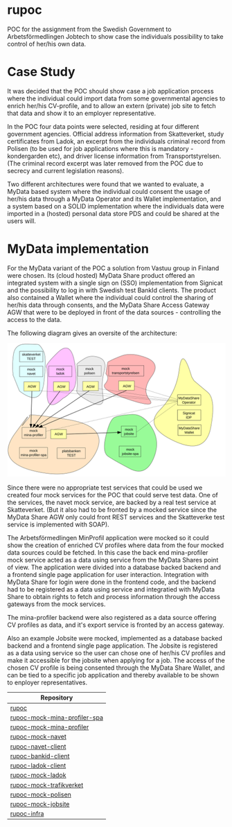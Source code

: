 # rupoc
POC for the assignment from the Swedish Government to Arbetsförmedlingen Jobtech to show case the individuals possibility to take control of her/his own data.

# Case Study
It was decided that the POC should show case a job application process where the individual could import data from some governmental agencies to enrich her/his CV-profile, and to allow an extern (private) job site to fetch that data and show it to an employer representative.

In the POC four data points were selected, residing at four different government agencies. Official address information from Skatteverket, study certificates from Ladok, an excerpt from the individuals criminal record from Polisen (to be used for job applications where this is mandatory - kondergarden etc), and driver license information from Transportstyrelsen. (The criminal record excerpt was later removed from the POC due to secrecy and current legislation reasons).

Two different architectures were found that we wanted to evaluate, a MyData based system where the individual could consent the usage of her/his data through a MyData Operator and its Wallet implementation, and a system based on a SOLID implementation where the individuals data were imported in a (hosted) personal data store PDS and could be shared at the users will.

# MyData implementation
For the MyData variant of the POC a solution from Vastuu group in Finland were chosen. Its (cloud hosted) MyData Share product offered an integrated system with a single sign on (SSO) implementation from Signicat and the possibility to log in with Swedish test BankId clients. The product also contained a Wallet where the individual could control the sharing of her/his data through consents, and the MyData Share Access Gateway AGW that were to be deployed in front of the data sources - controlling the access to the data.

The following diagram gives an oversite of the architecture:

![](MyData.svg)

Since there were no appropriate test services that could be used we created four mock services for the POC that could serve test data. One of the services, the navet mock service, are backed by a real test service at Skatteverket. (But it also had to be fronted by a mocked service since the MyData Share AGW only could front REST services and the Skatteverke test service is implemented with SOAP).

The Arbetsförmedlingen MinProfil application were mocked so it could show the creation of enriched CV profiles where data from the four mocked data sources could be fetched. In this case the back end mina-profiler mock service acted as a data using service from the MyData Shares point of view. The application were divided into a database backed backend and a frontend single page application for user interaction. Integration with MyData Share for login were done in the frontend code, and the backend had to be registered as a data using service and integratied with MyData Share to obtain rights to fetch and process information through the access gateways from the mock services.

The mina-profiler backend were also registered as a data source offering CV profiles as data, and it's export service is fronted by an access gateway.

Also an example Jobsite were mocked, implemented as a database backed backend and a frontend single page application. The Jobsite is registered as a data using service so the user can chose one of her/his CV profiles and make it accessible for the jobsite when applying for a job. The access of the chosen CV profile is being consented through the MyData Share Wallet, and can be tied to a specific job application and thereby available to be shown to enployer representatives.

| Repository                                                                                  |
| ------------------------------------------------------------------------------------------- |
| [rupoc](https://github.com/individdata/rupoc)                                               |
| [rupoc-mock-mina-profiler-spa](https://github.com/individdata/rupoc-mock-mina-profiler-spa) |
| [rupoc-mock-mina-profiler](https://github.com/individdata/rupoc-mock-mina-profiler)         |
| [rupoc-mock-navet](https://github.com/individdata/rupoc-mock-navet)                         |
| [rupoc-navet-client](https://github.com/individdata/rupoc-navet-client)                     |
| [rupoc-bankid-client](https://github.com/individdata/rupoc-bankid-client)                   |
| [rupoc-ladok-client](https://github.com/individdata/rupoc-ladok-client)                     |
| [rupoc-mock-ladok](https://github.com/individdata/rupoc-mock-ladok)                         |
| [rupoc-mock-trafikverket](https://github.com/individdata/rupoc-mock-trafikverket)           |
| [rupoc-mock-polisen](https://github.com/individdata/rupoc-mock-polisen)                     |
| [rupoc-mock-jobsite](https://github.com/individdata/rupoc-mock-jobsite)                     |
| [rupoc-infra](https://github.com/individdata/rupoc-infra)                                   |

